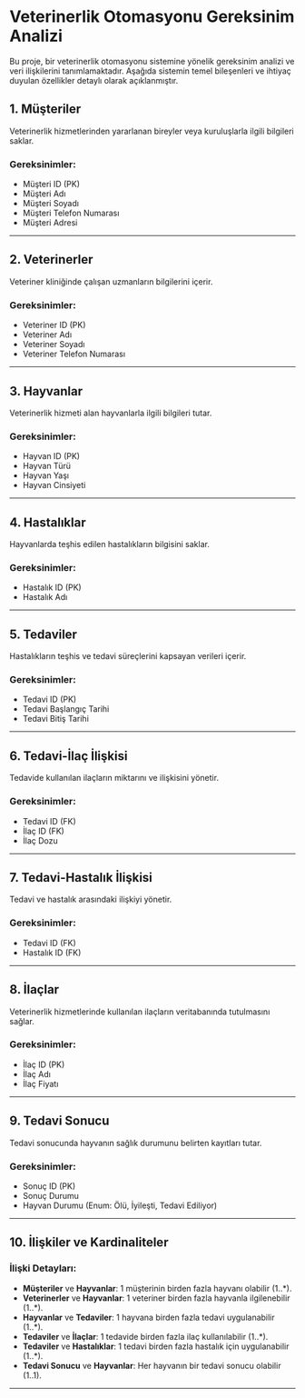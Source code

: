 # Veterinerlik Otomasyonu Gereksinim Analizi

Bu proje, bir veterinerlik otomasyonu sistemine yönelik gereksinim analizi ve veri ilişkilerini tanımlamaktadır. Aşağıda sistemin temel bileşenleri ve ihtiyaç duyulan özellikler detaylı olarak açıklanmıştır.

## 1. Müşteriler
Veterinerlik hizmetlerinden yararlanan bireyler veya kuruluşlarla ilgili bilgileri saklar.

### Gereksinimler:
* Müşteri ID (PK)
* Müşteri Adı
* Müşteri Soyadı
* Müşteri Telefon Numarası
* Müşteri Adresi

---

## 2. Veterinerler
Veteriner kliniğinde çalışan uzmanların bilgilerini içerir.

### Gereksinimler:
* Veteriner ID (PK)
* Veteriner Adı
* Veteriner Soyadı
* Veteriner Telefon Numarası

---

## 3. Hayvanlar
Veterinerlik hizmeti alan hayvanlarla ilgili bilgileri tutar.

### Gereksinimler:
* Hayvan ID (PK)
* Hayvan Türü
* Hayvan Yaşı
* Hayvan Cinsiyeti

---

## 4. Hastalıklar
Hayvanlarda teşhis edilen hastalıkların bilgisini saklar.

### Gereksinimler:
* Hastalık ID (PK)
* Hastalık Adı

---

## 5. Tedaviler
Hastalıkların teşhis ve tedavi süreçlerini kapsayan verileri içerir.

### Gereksinimler:
* Tedavi ID (PK)
* Tedavi Başlangıç Tarihi
* Tedavi Bitiş Tarihi

---

## 6. Tedavi-İlaç İlişkisi
Tedavide kullanılan ilaçların miktarını ve ilişkisini yönetir.

### Gereksinimler:
* Tedavi ID (FK)
* İlaç ID (FK)
* İlaç Dozu

---

## 7. Tedavi-Hastalık İlişkisi
Tedavi ve hastalık arasındaki ilişkiyi yönetir.

### Gereksinimler:
* Tedavi ID (FK)
* Hastalık ID (FK)

---

## 8. İlaçlar
Veterinerlik hizmetlerinde kullanılan ilaçların veritabanında tutulmasını sağlar.

### Gereksinimler:
* İlaç ID (PK)
* İlaç Adı
* İlaç Fiyatı

---

## 9. Tedavi Sonucu
Tedavi sonucunda hayvanın sağlık durumunu belirten kayıtları tutar.

### Gereksinimler:
* Sonuç ID (PK)
* Sonuç Durumu
* Hayvan Durumu (Enum: Ölü, İyileşti, Tedavi Ediliyor)

---

## 10. İlişkiler ve Kardinaliteler
### İlişki Detayları:
* **Müşteriler** ve **Hayvanlar**: 1 müşterinin birden fazla hayvanı olabilir (1..*).
* **Veterinerler** ve **Hayvanlar**: 1 veteriner birden fazla hayvanla ilgilenebilir (1..*).
* **Hayvanlar** ve **Tedaviler**: 1 hayvana birden fazla tedavi uygulanabilir (1..*).
* **Tedaviler** ve **İlaçlar**: 1 tedavide birden fazla ilaç kullanılabilir (1..*).
* **Tedaviler** ve **Hastalıklar**: 1 tedavi birden fazla hastalık için uygulanabilir (1..*).
* **Tedavi Sonucu** ve **Hayvanlar**: Her hayvanın bir tedavi sonucu olabilir (1..1).

---
